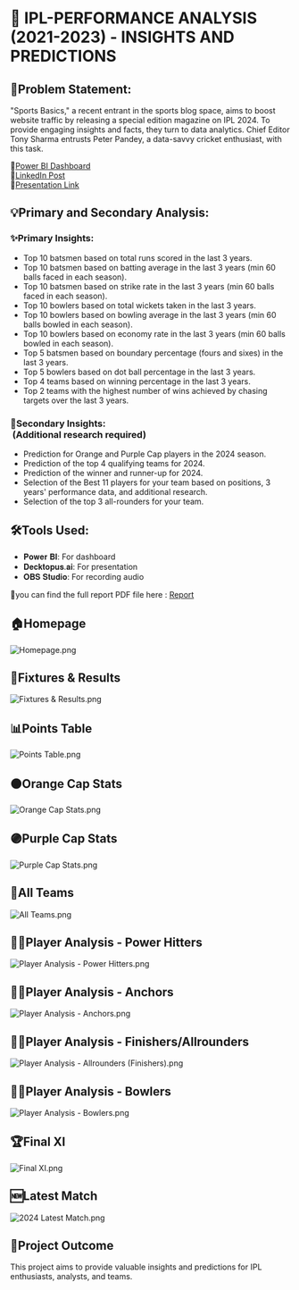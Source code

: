 # 🏏 IPL-PERFORMANCE ANALYSIS (2021-2023) - INSIGHTS AND PREDICTIONS

## 📝Problem Statement:
"Sports Basics," a recent entrant in the sports blog space, aims to boost website traffic by releasing a special edition magazine on IPL 2024. To provide engaging insights and facts, they turn to data analytics. Chief Editor Tony Sharma entrusts Peter Pandey, a data-savvy cricket enthusiast, with this task.

🔗[Power BI Dashboard](https://lnkd.in/gCvHHx56)</br>
🔗[LinkedIn Post](https://www.linkedin.com/posts/pravesh-agarwal27_resumeprojectchallenge-datadrivendecisions-activity-7190778010944290817-rQC8?utm_source=share&utm_medium=member_desktop)</br>
🔗[Presentation Link](https://lnkd.in/dN2m-Dmh)</br>

## 💡Primary and Secondary Analysis:

### ✨Primary Insights:

- Top 10 batsmen based on total runs scored in the last 3 years.</br>
- Top 10 batsmen based on batting average in the last 3 years (min 60 balls faced in each season).</br>
- Top 10 batsmen based on strike rate in the last 3 years (min 60 balls faced in each season).</br>
- Top 10 bowlers based on total wickets taken in the last 3 years.</br>
- Top 10 bowlers based on bowling average in the last 3 years (min 60 balls bowled in each season).</br>
- Top 10 bowlers based on economy rate in the last 3 years (min 60 balls bowled in each season).</br>
- Top 5 batsmen based on boundary percentage (fours and sixes) in the last 3 years.</br>
- Top 5 bowlers based on dot ball percentage in the last 3 years.</br>
- Top 4 teams based on winning percentage in the last 3 years.</br>
- Top 2 teams with the highest number of wins achieved by chasing targets over the last 3 years.</br>

### 🌟Secondary Insights:</br>&nbsp;(Additional research required)

- Prediction for Orange and Purple Cap players in the 2024 season.</br>
- Prediction of the top 4 qualifying teams for 2024.</br>
- Prediction of the winner and runner-up for 2024.</br>
- Selection of the Best 11 players for your team based on positions, 3 years' performance data, and additional research.</br>
- Selection of the top 3 all-rounders for your team.</br>

## 🛠️Tools Used:

- 𝐏𝐨𝐰𝐞𝐫 𝐁𝐈: For dashboard
- 𝐃𝐞𝐜𝐤𝐭𝐨𝐩𝐮𝐬.𝐚𝐢: For presentation
- 𝐎𝐁𝐒 𝐒𝐭𝐮𝐝𝐢𝐨: For recording audio

🔗you can find the full report PDF file here : [Report](https://github.com/Pravesh-Agarwal/IPL-Analysis/blob/main/Report/IPL%20Insights.pdf)

## 🏠Homepage

![Homepage.png](https://github.com/Pravesh-Agarwal/IPL-Analysis/blob/main/Resources/Homepage.png)

## 📆Fixtures & Results

![Fixtures & Results.png](https://github.com/Pravesh-Agarwal/IPL-Analysis/blob/main/Resources/Fixtures%20%26%20Results.png)

## 📊Points Table

![Points Table.png](https://github.com/Pravesh-Agarwal/IPL-Analysis/blob/main/Resources/Points%20Table.png)

## 🟠Orange Cap Stats

![Orange Cap Stats.png](https://github.com/Pravesh-Agarwal/IPL-Analysis/blob/main/Resources/Orange%20Cap%20Stats.png)

## 🟣Purple Cap Stats

![Purple Cap Stats.png](https://github.com/Pravesh-Agarwal/IPL-Analysis/blob/main/Resources/Purple%20Cap%20Stats.png)

## 👥All Teams

![All Teams.png](https://github.com/Pravesh-Agarwal/IPL-Analysis/blob/main/Resources/All%20Teams.png)

## 🕵️‍♂️Player Analysis - Power Hitters

![Player Analysis - Power Hitters.png](https://github.com/Pravesh-Agarwal/IPL-Analysis/blob/main/Resources/Player%20Analysis%20-%20Power%20Hitters.png)

## 🕵️‍♂️Player Analysis - Anchors

![Player Analysis - Anchors.png](https://github.com/Pravesh-Agarwal/IPL-Analysis/blob/main/Resources/Player%20Analysis%20-%20Anchors.png)

## 🕵️‍♂️Player Analysis - Finishers/Allrounders

![Player Analysis - Allrounders (Finishers).png](https://github.com/Pravesh-Agarwal/IPL-Analysis/blob/main/Resources/Player%20Analysis%20-%20Allrounders%20(Finishers).png)

## 🕵️‍♂️Player Analysis - Bowlers

![Player Analysis - Bowlers.png](https://github.com/Pravesh-Agarwal/IPL-Analysis/blob/main/Resources/Player%20Analysis%20-%20Bowlers.png)

## 🏆Final XI

![Final XI.png](https://github.com/Pravesh-Agarwal/IPL-Analysis/blob/main/Resources/Final%20XI.png)

## 🆕Latest Match

![2024 Latest Match.png](https://github.com/Pravesh-Agarwal/IPL-Analysis/blob/main/Resources/2024%20Latest%20Match.png)

## 🎯Project Outcome

This project aims to provide valuable insights and predictions for IPL enthusiasts, analysts, and teams.

